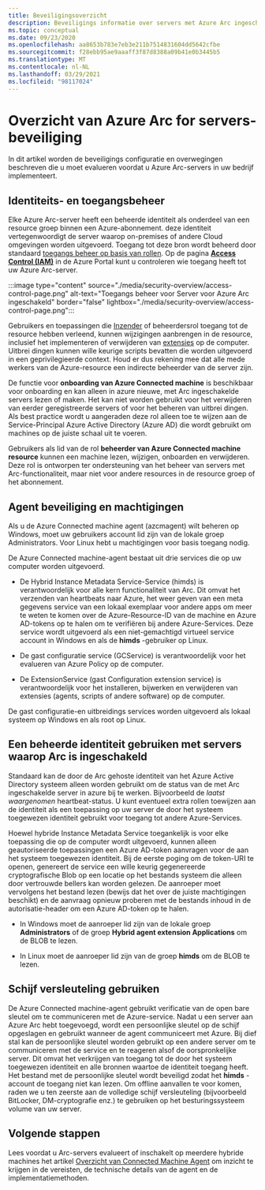 ```yaml
---
title: Beveiligingsoverzicht
description: Beveiligings informatie over servers met Azure Arc ingeschakeld.
ms.topic: conceptual
ms.date: 09/23/2020
ms.openlocfilehash: aa8653b783e7eb3e211b7514831604dd5642cfbe
ms.sourcegitcommit: f28ebb95ae9aaaff3f87d8388a09b41e0b3445b5
ms.translationtype: MT
ms.contentlocale: nl-NL
ms.lasthandoff: 03/29/2021
ms.locfileid: "98117024"
---
```

# <a name="azure-arc-for-servers-security-overview"></a>Overzicht van Azure Arc for servers-beveiliging

In dit artikel worden de beveiligings configuratie en overwegingen beschreven die u moet evalueren voordat u Azure Arc-servers in uw bedrijf implementeert.

## <a name="identity-and-access-control"></a>Identiteits- en toegangsbeheer

Elke Azure Arc-server heeft een beheerde identiteit als onderdeel van een resource groep binnen een Azure-abonnement. deze identiteit vertegenwoordigt de server waarop on-premises of andere Cloud omgevingen worden uitgevoerd. Toegang tot deze bron wordt beheerd door standaard [toegangs beheer op basis van rollen](../../role-based-access-control/overview.md). Op de pagina [**Access Control (IAM)**](../../role-based-access-control/role-assignments-portal.md) in de Azure Portal kunt u controleren wie toegang heeft tot uw Azure Arc-server.

:::image type="content" source="./media/security-overview/access-control-page.png" alt-text="Toegangs beheer voor Server voor Azure Arc ingeschakeld" border="false" lightbox="./media/security-overview/access-control-page.png":::

Gebruikers en toepassingen die [Inzender](../../role-based-access-control/built-in-roles.md#contributor) of beheerdersrol toegang tot de resource hebben verleend, kunnen wijzigingen aanbrengen in de resource, inclusief het implementeren of verwijderen van [extensies](manage-vm-extensions.md) op de computer. Uitbrei dingen kunnen wille keurige scripts bevatten die worden uitgevoerd in een geprivilegieerde context. Houd er dus rekening mee dat alle mede werkers van de Azure-resource een indirecte beheerder van de server zijn.

De functie voor **onboarding van Azure Connected machine** is beschikbaar voor onboarding en kan alleen in azure nieuwe, met Arc ingeschakelde servers lezen of maken. Het kan niet worden gebruikt voor het verwijderen van eerder geregistreerde servers of voor het beheren van uitbrei dingen. Als best practice wordt u aangeraden deze rol alleen toe te wijzen aan de Service-Principal Azure Active Directory (Azure AD) die wordt gebruikt om machines op de juiste schaal uit te voeren.

Gebruikers als lid van de rol **beheerder van Azure Connected machine resource** kunnen een machine lezen, wijzigen, onboarden en verwijderen. Deze rol is ontworpen ter ondersteuning van het beheer van servers met Arc-functionaliteit, maar niet voor andere resources in de resource groep of het abonnement.

## <a name="agent-security-and-permissions"></a>Agent beveiliging en machtigingen

Als u de Azure Connected machine agent (azcmagent) wilt beheren op Windows, moet uw gebruikers account lid zijn van de lokale groep Administrators. Voor Linux hebt u machtigingen voor basis toegang nodig.

De Azure Connected machine-agent bestaat uit drie services die op uw computer worden uitgevoerd.

* De Hybrid Instance Metadata Service-Service (himds) is verantwoordelijk voor alle kern functionaliteit van Arc. Dit omvat het verzenden van heartbeats naar Azure, het weer geven van een meta gegevens service van een lokaal exemplaar voor andere apps om meer te weten te komen over de Azure-Resource-ID van de machine en Azure AD-tokens op te halen om te verifiëren bij andere Azure-Services. Deze service wordt uitgevoerd als een niet-gemachtigd virtueel service account in Windows en als de **himds** -gebruiker op Linux.

* De gast configuratie service (GCService) is verantwoordelijk voor het evalueren van Azure Policy op de computer.

* De ExtensionService (gast Configuration extension service) is verantwoordelijk voor het installeren, bijwerken en verwijderen van extensies (agents, scripts of andere software) op de computer.

De gast configuratie-en uitbreidings services worden uitgevoerd als lokaal systeem op Windows en als root op Linux.

## <a name="using-a-managed-identity-with-arc-enabled-servers"></a>Een beheerde identiteit gebruiken met servers waarop Arc is ingeschakeld

Standaard kan de door de Arc gehoste identiteit van het Azure Active Directory systeem alleen worden gebruikt om de status van de met Arc ingeschakelde server in azure bij te werken. Bijvoorbeeld de *laatst waargenomen* heartbeat-status. U kunt eventueel extra rollen toewijzen aan de identiteit als een toepassing op uw server de door het systeem toegewezen identiteit gebruikt voor toegang tot andere Azure-Services.

Hoewel hybride Instance Metadata Service toegankelijk is voor elke toepassing die op de computer wordt uitgevoerd, kunnen alleen geautoriseerde toepassingen een Azure AD-token aanvragen voor de aan het systeem toegewezen identiteit. Bij de eerste poging om de token-URI te openen, genereert de service een wille keurig gegenereerde cryptografische Blob op een locatie op het bestands systeem die alleen door vertrouwde bellers kan worden gelezen. De aanroeper moet vervolgens het bestand lezen (bewijs dat het over de juiste machtigingen beschikt) en de aanvraag opnieuw proberen met de bestands inhoud in de autorisatie-header om een Azure AD-token op te halen.

* In Windows moet de aanroeper lid zijn van de lokale groep **Administrators** of de groep **Hybrid agent extension Applications** om de BLOB te lezen.

* In Linux moet de aanroeper lid zijn van de groep **himds** om de BLOB te lezen.

## <a name="using-disk-encryption"></a>Schijf versleuteling gebruiken

De Azure Connected machine-agent gebruikt verificatie van de open bare sleutel om te communiceren met de Azure-service. Nadat u een server aan Azure Arc hebt toegevoegd, wordt een persoonlijke sleutel op de schijf opgeslagen en gebruikt wanneer de agent communiceert met Azure. Bij dief stal kan de persoonlijke sleutel worden gebruikt op een andere server om te communiceren met de service en te reageren alsof de oorspronkelijke server. Dit omvat het verkrijgen van toegang tot de door het systeem toegewezen identiteit en alle bronnen waartoe de identiteit toegang heeft. Het bestand met de persoonlijke sleutel wordt beveiligd zodat het **himds** -account de toegang niet kan lezen. Om offline aanvallen te voor komen, raden we u ten zeerste aan de volledige schijf versleuteling (bijvoorbeeld BitLocker, DM-cryptografie enz.) te gebruiken op het besturingssysteem volume van uw server.

## <a name="next-steps"></a>Volgende stappen

Lees voordat u Arc-servers evalueert of inschakelt op meerdere hybride machines het artikel [Overzicht van Connected Machine Agent](agent-overview.md) om inzicht te krijgen in de vereisten, de technische details van de agent en de implementatiemethoden.
